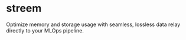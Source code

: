 # streem
Optimize memory and storage usage with seamless, lossless data relay directly to your MLOps pipeline.
